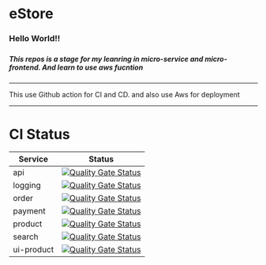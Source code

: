 # eStore

<div>
  <h3>Hello World!!<h3>
  <h5>This repos is a stage for my leanring in micro-service and micro-frontend. And learn to use aws fucntion</h5>
<div>

---
This use Github action for CI and CD. and also use Aws for deployment
  
---
# CI Status
|Service|Status|
| - |  - |
| api | [![Quality Gate Status](https://sonarcloud.io/api/project_badges/measure?project=tanhao111_eStore_Api&metric=alert_status)](https://sonarcloud.io/summary/new_code?id=tanhao111_eStore_Api) |
| logging | [![Quality Gate Status](https://sonarcloud.io/api/project_badges/measure?project=tanhao111_eStore_Logging&metric=alert_status)](https://sonarcloud.io/summary/new_code?id=tanhao111_eStore_Logging) |
| order | [![Quality Gate Status](https://sonarcloud.io/api/project_badges/measure?project=tanhao111_eStore_Order&metric=alert_status)](https://sonarcloud.io/summary/new_code?id=tanhao111_eStore_Order) |
| payment | [![Quality Gate Status](https://sonarcloud.io/api/project_badges/measure?project=tanhao111_eStore_Payment&metric=alert_status)](https://sonarcloud.io/summary/new_code?id=tanhao111_eStore_Payment) |
| product | [![Quality Gate Status](https://sonarcloud.io/api/project_badges/measure?project=tanhao111_eStore_Product&metric=alert_status)](https://sonarcloud.io/summary/new_code?id=tanhao111_eStore_Product) |
| search | [![Quality Gate Status](https://sonarcloud.io/api/project_badges/measure?project=tanhao111_eStore_Search&metric=alert_status)](https://sonarcloud.io/summary/new_code?id=tanhao111_eStore_Search) |
| ui-product | [![Quality Gate Status](https://sonarcloud.io/api/project_badges/measure?project=tanhao111_eStore_Fe_Product&metric=alert_status)](https://sonarcloud.io/summary/new_code?id=tanhao111_eStore_Fe_Product) |  
  

